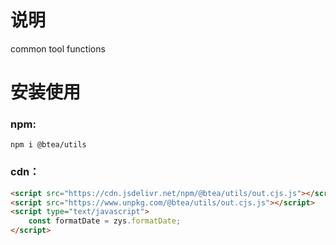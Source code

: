 # 说明

common tool functions

# 安装使用

### npm:

```npm
npm i @btea/utils
```

### cdn：

```html
<script src="https://cdn.jsdelivr.net/npm/@btea/utils/out.cjs.js"></script>
<script src="https://www.unpkg.com/@btea/utils/out.cjs.js"></script>
<script type="text/javascript">
    const formatDate = zys.formatDate;
</script>
```
